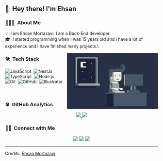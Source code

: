 


## 👋 &nbsp;Hey there! I'm Ehsan

### 👨🏻‍💻 &nbsp;About Me

💡 &nbsp;I am Ehsan Mortazavi. I am a Back-End developer.\
🎓 &nbsp;I started programming when I was 15 years old and I have a lot of experience and I have finished many projects.\

<img alt="Night Coding" src="https://raw.githubusercontent.com/AVS1508/AVS1508/master/assets/Night-Coding.gif" align="right"/>

### 🛠 &nbsp;Tech Stack

![JavaScript](https://img.shields.io/badge/-JavaScript-05122A?style=flat&logo=javascript)&nbsp;
![NestJs](https://img.shields.io/badge/-NestJs-05122A?style=flat&logo=nestjs&logoColor=e80c3b)&nbsp;
![TypeScript](https://img.shields.io/badge/-TypeScript-05122A?style=flat&logo=typescript)&nbsp;
![Node.js](https://img.shields.io/badge/-Node.js-05122A?style=flat&logo=node.js)&nbsp;
![Git](https://img.shields.io/badge/-Git-05122A?style=flat&logo=git)&nbsp;
![GitHub](https://img.shields.io/badge/-GitHub-05122A?style=flat&logo=github)&nbsp;
![Illustrator](https://img.shields.io/badge/-Illustrator-05122A?style=flat&logo=adobe-illustrator)&nbsp;
<br />
<br />
<br />

### ⚙️ &nbsp;GitHub Analytics

<p align="center">
<a href="https://github.com/AVS1508">
  <img height="180em" src="https://github-readme-stats-eight-theta.vercel.app/api?username=Ehsan-Mortazavi07&show_icons=true&theme=algolia&include_all_commits=true&count_private=true"/>
  <img height="180em" src="https://github-readme-stats-eight-theta.vercel.app/api/top-langs/?username=Ehsan-Mortazavi07&layout=compact&langs_count=8&theme=algolia"/>
</a>
</p>

### 🤝🏻 &nbsp;Connect with Me

<p align="center">
<a href="https://www.linkedin.com/in/ehsan-mortazavi"><img src="https://img.shields.io/badge/-Ali%20Mortazavi-1769FF?style=flat&logo=Linkedin&logoColor=white"/></a>
<a href="https://www.instagram.com/ehsan.mrtzvi"><img src="https://img.shields.io/badge/-@ehsan.mrtzvi-1769FF?style=flat&logo=Instagram&logoColor=white"/></a>
<a href="https://t.me/EhsanMor_pr"><img src="https://img.shields.io/badge/-EhsanMor_pr-1769FF?style=flat&logo=Telegram&logoColor=white"/></a>
</p>

---

Credits: [Ehsan Mortazavi](https://github.com/Ehsan-Mortazvi07)
